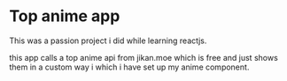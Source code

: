 # Top anime app

This was a passion project i did while learning reactjs.

this app calls a top anime api from jikan.moe which is free and just shows them in a custom way i which i have set up my anime component.
